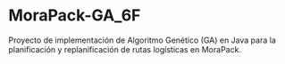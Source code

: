 # MoraPack-GA_6F
Proyecto de implementación de Algoritmo Genético (GA) en Java para la planificación y replanificación de rutas logísticas en MoraPack.
